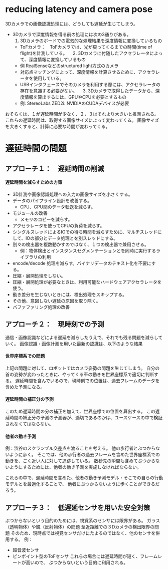 # reducing latency and camera pose
3Dカメラでの画像認識処理には、どうしても遅延が生じてしまう。

- 3Dカメラで深度情報を得る前の処理には次の3通りがある。
  1. 3Dカメラのボードでの電気的な処理結果を深度情報に変換しているもの
    - ToFカメラ：　ToFカメラでは、光が戻ってくるまでの時間(time of flight)を計測している。
　2.  3Dカメラに付随したアクセラレータによって、深度情報に変換しているもの
    - 例 RealSenseなどのstructured light方式のカメラ
    - 対応点マッチングによって、深度情報を計算させるために、アクセラレータを使用している。
    - USBインタフェースでそのカメラを利用する際には、アクセラレータの存在を意識する必要がない。
　3. 3Dカメラで取得したデータから、深度情報を算出するには、GPUやCPUを必要とするもの
    - 例: StereoLabs ZED2i: NVIDIAのCUDAデバイスが必要

おそらくは、１が遅延時間が少なく、２，３はそれより大きいと推測される。
これらの遅延時間は、取得する画像サイズによって変わってくる。
画像サイズを大きくすると、計算に必要な時間が変わってくる。


# 遅延時間の問題
## アプローチ１：　遅延時間の削減

#### 遅延時間を減らすための方策
- 3D計測や画像認識処理への入力の画像サイズを小さくする。
- データのパイプライン設計を改善する。
  - CPU、GPU間のデータ転送を減らす。
- モジュールの改善
  - メモリのコピーを減らす。
- アクセラレータを使ってCPUの負荷を減らす。
- シングルスレッドによるIOでの待ち時間を減らすために、マルチスレッドにして、IOの部分とデータ処理とを別スレッドにする。
- 別々の検出器を複数動かすのではなく、１つの検出器で兼用させる。
  - 例：物体検出とインスタンスセグメンテーションとを同時に実行するライブラリの利用
- encode/decode 処理を減らす。バイナリデータのテキスト化を不要にする。
- 圧縮・展開処理をしない。
- 圧縮・展開処理が必要なときは、利用可能なハードウェアアクセラレータを使う。
- 動き差分を生じないときには、検出処理をスキップする。
- その他、意図しない遅延の原因を取り除く。
- バファファリング処理の改善


## アプローチ２：　現時刻での予測

通信・画像認識などによる遅延を減らしたうえで、それでも残る問題を減らしていく。
画像認識・画像計測を用いた最新の認識は、以下のような結果


#### 世界座標系での問題
上記の問題に対して、ロボットではカメラ姿勢の問題を生じてしまう。
自分の首の姿勢が変わったときに、やってくる車の動きを世界座標系で適切に判断する。
遅延時間を含んでいるので、現時刻での位置は、過去フレームのデータを含めた予測になる。
#### 遅延時間の補正分の予測
このため遅延時間の分の補正を加えて、世界座標での位置を算出する。
この遅延時間の補正分の予測の予測器が、適切であるのかは、ユースケースの中で検証されなくてはならない。

#### 他者の動き予測
例：渋谷のスクランブル交差点を渡ることを考える。
他の歩行者とぶつからないように歩く。
そこでは、他の歩行者の過去フレームを含めた世界座標系での動きを、ごく近い人に対して追跡している。
数秒先の瞬間も含めてぶつからないようにするためには、他者の動き予測を実施しなければならない。

これらの中で、遅延時間を含めた、他者の動き予測モデル・そこでの自らの行動モデルとを最適化することで、
他者にぶつからないように歩くことができるだろう。

## アプローチ３：　低遅延センサを用いた安全対策

ぶつからないという目的のためには、視覚系のセンサには限界がある。
ガラス（透明物体）や鏡（反射物体）の問題
至近距離での３Dカメラの検出限界の問題
そのため、現時点では視覚センサだけにたよるのではなく、他のセンサを併用する。
例：
- 超音波センサ
- ピンポイント型のToFセンサ
これらの場合には遅延時間が短く、フレームレートが高いので、
ぶつからないという目的に利用される。




